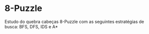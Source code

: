 # 8-Puzzle
Estudo do quebra cabeças 8-Puzzle com as seguintes estratégias de busca: BFS, DFS, IDS e A*
